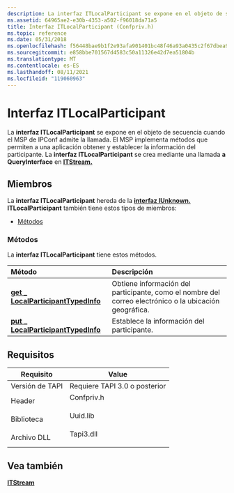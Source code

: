 ```yaml
---
description: La interfaz ITLocalParticipant se expone en el objeto de secuencia cuando el MSP de IPConf admite la llamada.
ms.assetid: 64965ae2-e30b-4353-a502-f96018da71a5
title: Interfaz ITLocalParticipant (Confpriv.h)
ms.topic: reference
ms.date: 05/31/2018
ms.openlocfilehash: f56448bae9b1f2e93afa901401bc48f46a93a0435c2f67dbea96b2cb7b72399d
ms.sourcegitcommit: e858bbe701567d4583c50a11326e42d7ea51804b
ms.translationtype: MT
ms.contentlocale: es-ES
ms.lasthandoff: 08/11/2021
ms.locfileid: "119060963"
---
```

# <a name="itlocalparticipant-interface"></a>Interfaz ITLocalParticipant

La **interfaz ITLocalParticipant** se expone en el objeto de secuencia cuando el MSP de IPConf admite la llamada. El MSP implementa métodos que permiten a una aplicación obtener y establecer la información del participante. La **interfaz ITLocalParticipant** se crea mediante una llamada **a QueryInterface** en [**ITStream.**](/windows/win32/api/tapi3if/nn-tapi3if-itstream)

## <a name="members"></a>Miembros

La **interfaz ITLocalParticipant** hereda de la [**interfaz IUnknown.**](/windows/desktop/api/unknwn/nn-unknwn-iunknown) **ITLocalParticipant** también tiene estos tipos de miembros:

-   [Métodos](#methods)

### <a name="methods"></a>Métodos

La **interfaz ITLocalParticipant** tiene estos métodos.



| Método                                                                                     | Descripción                                                                            |
|:-------------------------------------------------------------------------------------------|:---------------------------------------------------------------------------------------|
| [**get \_ LocalParticipantTypedInfo**](itlocalparticipant-get-localparticipanttypedinfo.md) | Obtiene información del participante, como el nombre del correo electrónico o la ubicación geográfica.<br/> |
| [**put \_ LocalParticipantTypedInfo**](itlocalparticipant-put-localparticipanttypedinfo.md) | Establece la información del participante.<br/>                                               |



 

## <a name="requirements"></a>Requisitos



| Requisito | Value |
|-------------------------|---------------------------------------------------------------------------------------|
| Versión de TAPI<br/> | Requiere TAPI 3.0 o posterior<br/>                                                 |
| Header<br/>       | <dl> <dt>Confpriv.h</dt> </dl> |
| Biblioteca<br/>      | <dl> <dt>Uuid.lib</dt> </dl>   |
| Archivo DLL<br/>          | <dl> <dt>Tapi3.dll</dt> </dl>  |



## <a name="see-also"></a>Vea también

<dl> <dt>

[**ITStream**](/windows/win32/api/tapi3if/nn-tapi3if-itstream)
</dt> </dl>

 

